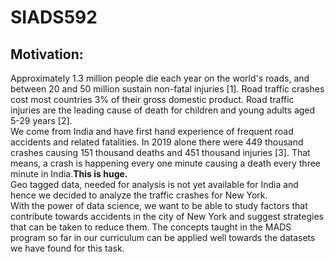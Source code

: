 # SIADS592
## Motivation:
Approximately 1.3 million people die each year on the world's roads, and between 20 and
50 million sustain non-fatal injuries [1]. Road traffic crashes cost most countries 3% of their
gross domestic product. Road traffic injuries are the leading cause of death for children and
young adults aged 5-29 years [2].
<br>We come from India and have first hand experience of frequent road accidents and related
fatalities. In 2019 alone there were 449 thousand crashes causing 151 thousand deaths and
451 thousand injuries [3]. That means, a crash is happening every one minute causing a
death every three minute in India.<b>This is huge.</b>
<br>Geo tagged data, needed for analysis is not yet available for India and hence we decided to
analyze the traffic crashes for New York.
<br>With the power of data science, we want to be able to study factors that contribute towards
accidents in the city of New York and suggest strategies that can be taken to reduce them.
The concepts taught in the MADS program so far in our curriculum can be applied well
towards the datasets we have found for this task.
